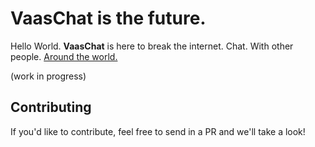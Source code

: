 # VaasChat is the future.

Hello World. **VaasChat** is here to break the internet. Chat. With other people. <u>Around the world.</u>

(work in progress)

## Contributing
If you'd like to contribute, feel free to send in a PR and we'll take a look!